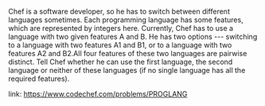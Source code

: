 Chef is a software developer, so he has to switch between different languages sometimes. Each programming language has some features, which are represented by integers here.
Currently, Chef has to use a language with two given features A and B. He has two options --- switching to a language with two features A1 and B1, or to a language with two features A2 and B2.All four features of these two languages are pairwise distinct.
Tell Chef whether he can use the first language, the second language or neither of these languages (if no single language has all the required features).


link: https://www.codechef.com/problems/PROGLANG